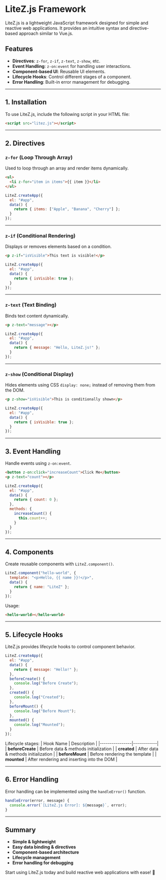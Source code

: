 # LiteZ.js Framework

LiteZ.js is a lightweight JavaScript framework designed for simple and reactive web applications. It provides an intuitive syntax and directive-based approach similar to Vue.js.

## Features

- **Directives**: `z-for`, `z-if`, `z-text`, `z-show`, etc.
- **Event Handling**: `z-on:event` for handling user interactions.
- **Component-based UI**: Reusable UI elements.
- **Lifecycle Hooks**: Control different stages of a component.
- **Error Handling**: Built-in error management for debugging.

---

## 1. Installation
To use LiteZ.js, include the following script in your HTML file:

```html
<script src="litez.js"></script>
```

---

## 2. Directives

### `z-for` (Loop Through Array)
Used to loop through an array and render items dynamically.

```html
<ul>
  <li z-for="item in items">{{ item }}</li>
</ul>
```
```js
LiteZ.createApp({
  el: "#app",
  data() {
    return { items: ["Apple", "Banana", "Cherry"] };
  }
});
```

---

### `z-if` (Conditional Rendering)
Displays or removes elements based on a condition.

```html
<p z-if="isVisible">This text is visible!</p>
```
```js
LiteZ.createApp({
  el: "#app",
  data() {
    return { isVisible: true };
  }
});
```

---

### `z-text` (Text Binding)
Binds text content dynamically.

```html
<p z-text="message"></p>
```
```js
LiteZ.createApp({
  el: "#app",
  data() {
    return { message: "Hello, LiteZ.js!" };
  }
});
```

---

### `z-show` (Conditional Display)
Hides elements using CSS `display: none;` instead of removing them from the DOM.

```html
<p z-show="isVisible">This is conditionally shown</p>
```
```js
LiteZ.createApp({
  el: "#app",
  data() {
    return { isVisible: true };
  }
});
```

---

## 3. Event Handling
Handle events using `z-on:event`.

```html
<button z-on:click="increaseCount">Click Me</button>
<p z-text="count"></p>
```
```js
LiteZ.createApp({
  el: "#app",
  data() {
    return { count: 0 };
  },
  methods: {
    increaseCount() {
      this.count++;
    }
  }
});
```

---

## 4. Components
Create reusable components with `LiteZ.component()`.

```js
LiteZ.component("hello-world", {
  template: "<p>Hello, {{ name }}!</p>",
  data() {
    return { name: "LiteZ" };
  }
});
```

Usage:
```html
<hello-world></hello-world>
```

---

## 5. Lifecycle Hooks
LiteZ.js provides lifecycle hooks to control component behavior.

```js
LiteZ.createApp({
  el: "#app",
  data() {
    return { message: "Hello!" };
  },
  beforeCreate() {
    console.log("Before Create");
  },
  created() {
    console.log("Created");
  },
  beforeMount() {
    console.log("Before Mount");
  },
  mounted() {
    console.log("Mounted");
  }
});
```

Lifecycle stages:
| Hook Name       | Description |
|----------------|------------|
| **beforeCreate** | Before data & methods initialization |
| **created** | After data & methods initialization |
| **beforeMount** | Before rendering the template |
| **mounted** | After rendering and inserting into the DOM |

---

## 6. Error Handling
Error handling can be implemented using the `handleError()` function.

```js
handleError(error, message) {
  console.error(`[LiteZ.js Error]: ${message}`, error);
}
```

---

## Summary

- **Simple & lightweight**
- **Easy data binding & directives**
- **Component-based architecture**
- **Lifecycle management**
- **Error handling for debugging**

Start using LiteZ.js today and build reactive web applications with ease! 🚀

